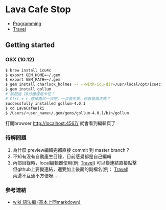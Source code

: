 # Lava Cafe Stop
  * [Programming](programming/Home.md)
  * [Travel](travel/Home.md)

## Getting started

### OSX (10.12)
```bash
$ brew install icu4c
$ export GEM_HOME=~/.gem
$ export GEM_PATH=~/.gem
$ gem install charlock_holmes -- --with-icu-dir=/usr/local/opt/icu4c
$ gem install gollum
# 裝超過 10分鐘還是卡住？
# Ctrl + c 停掉再試一次吧，一次裝失敗，你有裝兩次嗎？
Successfully installed gollum-4.0.1
$ cd LavaCafeWiki
$ /Users/<user_name>/.gem/gems/gollum-4.0.1/bin/gollum
```
打開browser [http://localhost:4567/](http://localhost:4567/) 就會看到編輯頁了

### 待解問題
  1. 為什麼 preview編輯完都直接 commit 到 master branch？
  2. 不知有沒有自動產生目錄，目前感覺都是自己編輯
  3. 內部目錄時，local編輯器使用(例: [Travel](travel/Home)) 可以變連結直接點擊  
     但github上要變連結，還要加上後面的副檔名(例： [Travel](travel/Home.md))  
     兩邊不互通不方便呀......

### 參考連結
  * [wiki 語法編 (基本上同markdown)](https://github.com/gollum/gollum/wiki)
